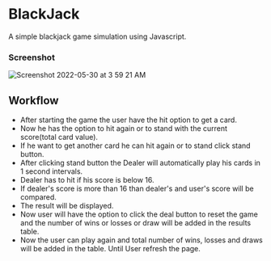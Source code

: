 # BlackJack

A simple blackjack game simulation using Javascript.

### Screenshot
![Screenshot 2022-05-30 at 3 59 21 AM](https://user-images.githubusercontent.com/59576063/170894257-03f24c0a-a1f2-41e1-a882-2822646f86ec.png)


## Workflow

- After starting the game the user have the hit option to get a card.
- Now he has the option to hit again or to stand with the current score(total card value).
- If he want to get another card he can hit again or to stand click stand button.
- After clicking stand button the Dealer will automatically play his cards in 1 second intervals.
- Dealer has to hit if his score is below 16.
- If dealer's score is more than 16 than dealer's and user's score will be compared.
- The result will be displayed.
- Now user will have the option to click the deal button to reset the game and the number of wins or losses or draw will be added in the results table.
- Now the user can play again and total number of wins, losses and draws will be added in the table. Until User refresh the page.
